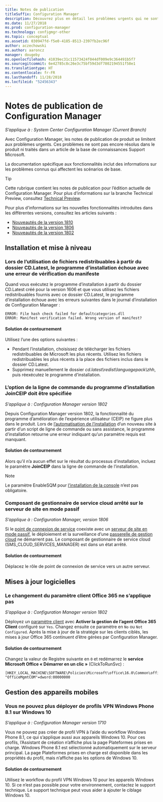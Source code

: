 ```yaml
---
title: Notes de publication
titleSuffix: Configuration Manager
description: Découvrez plus en détail les problèmes urgents qui ne sont pas encore résolus dans le produit ni traités dans un article de la base de connaissances Support Microsoft.
ms.date: 11/27/2018
ms.prod: configuration-manager
ms.technology: configmgr-other
ms.topic: conceptual
ms.assetid: 030947fd-f5e0-4185-8513-2397fb2ec96f
author: aczechowski
ms.author: aaroncz
manager: dougeby
ms.openlocfilehash: 41039ec31c11573424f044df009e9c364491b5f7
ms.sourcegitcommit: 6e42785c8c26e3c75bf59d3df7802194551f58e1
ms.translationtype: HT
ms.contentlocale: fr-FR
ms.lasthandoff: 11/28/2018
ms.locfileid: "52456343"
---
```

# <a name="release-notes-for-configuration-manager"></a>Notes de publication de Configuration Manager

*S’applique à : System Center Configuration Manager (Current Branch)*

Avec Configuration Manager, les notes de publication de produit se limitent aux problèmes urgents. Ces problèmes ne sont pas encore résolus dans le produit ni traités dans un article de la base de connaissances Support Microsoft.  

La documentation spécifique aux fonctionnalités inclut des informations sur les problèmes connus qui affectent les scénarios de base.  

> [!TIP]  
>  Cette rubrique contient les notes de publication pour l’édition actuelle de Configuration Manager. Pour plus d’informations sur la branche Technical Preview, consultez [Technical Preview](/sccm/core/get-started/technical-preview).  

Pour plus d’informations sur les nouvelles fonctionnalités introduites dans les différentes versions, consultez les articles suivants :
- [Nouveautés de la version 1810](/sccm/core/plan-design/changes/whats-new-in-version-1810)
- [Nouveautés de la version 1806](/sccm/core/plan-design/changes/whats-new-in-version-1806)  
- [Nouveautés de la version 1802](/sccm/core/plan-design/changes/whats-new-in-version-1802)



## <a name="setup-and-upgrade"></a>Installation et mise à niveau  


### <a name="when-using-redistributable-files-from-the-cdlatest-folder-setup-fails-with-a-manifest-verification-error"></a>Lors de l’utilisation de fichiers redistribuables à partir du dossier CD.Latest, le programme d’installation échoue avec une erreur de vérification du manifeste
<!-- 510080, 490569  -->

Quand vous exécutez le programme d’installation à partir du dossier CD.Latest créé pour la version 1606 et que vous utilisez les fichiers redistribuables fournis avec ce dossier CD.Latest, le programme d’installation échoue avec les erreurs suivantes dans le journal d’installation de Configuration Manager :

  `ERROR: File hash check failed for defaultcategories.dll`  
  `ERROR: Manifest verification failed. Wrong version of manifest?`

#### <a name="workaround"></a>Solution de contournement
Utilisez l’une des options suivantes :
 - Pendant l’installation, choisissez de télécharger les fichiers redistribuables de Microsoft les plus récents. Utilisez les fichiers redistribuables les plus récents à la place des fichiers inclus dans le dossier CD.Latest.
 - Supprimez manuellement le dossier *cd.latest\redist\languagepack\zhh*, puis réexécutez le programme d’installation.


### <a name="setup-command-line-option-joinceip-must-be-specified"></a>L’option de la ligne de commande du programme d’installation JoinCEIP doit être spécifiée
<!--510806-->
*S’applique à : Configuration Manager version 1802*

Depuis Configuration Manager version 1802, la fonctionnalité du programme d’amélioration de l’expérience utilisateur (CEIP) ne figure plus dans le produit. Lors de [l’automatisation de l’installation](/sccm/core/servers/deploy/install/command-line-options-for-setup) d’un nouveau site à partir d’un script de ligne de commande ou sans assistance, le programme d’installation retourne une erreur indiquant qu’un paramètre requis est manquant. 

#### <a name="workaround"></a>Solution de contournement
Alors qu’il n’a aucun effet sur le résultat du processus d’installation, incluez le paramètre **JoinCEIP** dans la ligne de commande de l’installation.

 > [!Note]  
 > Le paramètre EnableSQM pour [l’installation de la console](/sccm/core/servers/deploy/install/install-consoles) n’est pas obligatoire.


### <a name="cloud-service-manager-component-stopped-on-site-server-in-passive-mode"></a>Composant de gestionnaire de service cloud arrêté sur le serveur de site en mode passif
<!--VSO 2858826, SCCMDocs issue 772-->
*S’applique à : Configuration Manager, version 1806*

Si le [point de connexion de service](/sccm/core/servers/deploy/configure/about-the-service-connection-point) coexiste avec un [serveur de site en mode passif](/sccm/core/servers/deploy/configure/site-server-high-availability), le déploiement et la surveillance d’une [passerelle de gestion cloud](/sccm/core/clients/manage/cmg/plan-cloud-management-gateway) ne démarrent pas. Le composant de gestionnaire de service cloud (SMS_CLOUD_SERVICES_MANAGER) est dans un état arrêté.

#### <a name="workaround"></a>Solution de contournement
Déplacez le rôle de point de connexion de service vers un autre serveur.



<!-- ## Backup and recovery  -->


<!--## Client deployment and upgrade-->



<!-- ## Operating system deployment  -->



## <a name="software-updates"></a>Mises à jour logicielles

### <a name="changing-office-365-client-setting-doesnt-apply"></a>Le changement du paramètre client Office 365 ne s’applique pas 
<!--511551-->
*S’applique à : Configuration Manager version 1802*  

Déployez un [paramètre client](/sccm/core/clients/deploy/about-client-settings#enable-management-of-the-office-365-client-agent) avec **Activer la gestion de l’agent Office 365 Client** configuré sur `Yes`. Changez ensuite ce paramètre en `No` ou `Not Configured`. Après la mise à jour de la stratégie sur les clients ciblés, les mises à jour Office 365 continuent d’être gérées par Configuration Manager. 

#### <a name="workaround"></a>Solution de contournement
Changez la valeur de Registre suivante en `0` et redémarrez le **service Microsoft Office « Démarrer en un clic »** (ClickToRunSvc) :

```
[HKEY_LOCAL_MACHINE\SOFTWARE\Policies\Microsoft\office\16.0\Common\officeupdate]
"OfficeMgmtCOM"=dword:00000000
```



## <a name="mobile-device-management"></a>Gestion des appareils mobiles  

### <a name="you-can-no-longer-deploy-windows-phone-81-vpn-profiles-to-windows-10"></a>Vous ne pouvez plus déployer de profils VPN Windows Phone 8.1 sur Windows 10
<!-- 503274  -->
*S’applique à : Configuration Manager version 1710*

Vous ne pouvez pas créer de profil VPN à l’aide du workflow Windows Phone 8.1, ce qui s’applique aussi aux appareils Windows 10. Pour ces profils, l’Assistant de création n’affiche plus la page Plateformes prises en charge. Windows Phone 8.1 est sélectionné automatiquement sur le serveur principal. La page Plateformes prises en charge est disponible dans les propriétés du profil, mais n’affiche pas les options de Windows 10.

#### <a name="workaround"></a>Solution de contournement
 Utilisez le workflow du profil VPN Windows 10 pour les appareils Windows 10. Si ce n’est pas possible pour votre environnement, contactez le support technique. Le support technique peut vous aider à ajouter le ciblage Windows 10.



<!-- ## Reports and monitoring    -->
<!-- ## Conditional access   -->
<!-- ## Endpoint Protection -->
